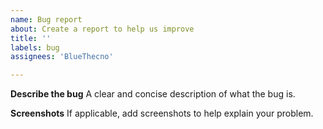 ```yaml
---
name: Bug report
about: Create a report to help us improve
title: ''
labels: bug
assignees: 'BlueThecno'

---
```


**Describe the bug**
A clear and concise description of what the bug is.

**Screenshots**
If applicable, add screenshots to help explain your problem.
